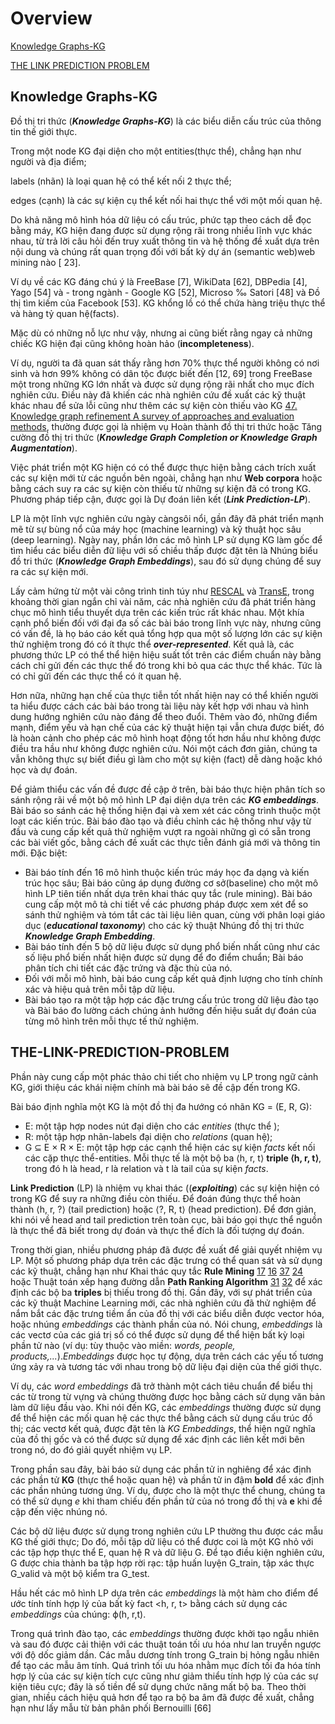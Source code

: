 # Overview
[Knowledge Graphs-KG](#Knowledge-Graphs-KG)

[THE LINK PREDICTION PROBLEM](#THE-LINK-PREDICTION-PROBLEM)
## Knowledge Graphs-KG
Đồ thị tri thức (***Knowledge Graphs-KG***) là các biểu diễn cấu trúc của thông tin thế giới thực.

Trong một node KG đại diện cho một entities(thực thể), chẳng hạn như người và địa điểm;

labels (nhãn) là loại quan hệ có thể kết nối 2 thực thể;

edges (cạnh) là các sự kiện cụ thể kết nối hai thực thể với một mối quan hệ.

Do khả năng mô hình hóa dữ liệu có cấu trúc, phức tạp theo cách dễ đọc bằng máy, KG hiện đang được sử dụng rộng rãi trong nhiều lĩnh vực khác nhau, từ trả lời câu hỏi đến truy xuất thông tin và hệ thống đề xuất dựa trên nội dung và chúng rất quan trọng đối với bất kỳ dự án (semantic web)web mining nào [ 23].

Ví dụ về các KG đáng chú ý là FreeBase [7], WikiData [62], DBPedia [4], Yago [54] và - trong ngành - Google KG [52], Microso ‰ Satori [48] và Đồ thị tìm kiếm của Facebook [53]. KG khổng lồ có thể chứa hàng triệu thực thể và hàng tỷ quan hệ(facts).

Mặc dù có những nỗ lực như vậy, nhưng ai cũng biết rằng ngay cả những chiếc KG hiện đại cũng không hoàn hảo (**incompleteness**). 

Ví dụ, người ta đã quan sát thấy rằng hơn 70% thực thể người không có nơi sinh và hơn 99% không có dân tộc được biết đến [12, 69] trong FreeBase một trong những KG lớn nhất và được sử dụng rộng rãi nhất cho mục đích nghiên cứu. Điều này đã khiến các nhà nghiên cứu đề xuất các kỹ thuật khác nhau để sửa lỗi cũng như thêm các sự kiện còn thiếu vào KG [47. Knowledge graph refinement A survey of approaches and evaluation methods](../paper/47_Knowledge_graph_refinement_A_survey_of_approaches_and_evaluation_methods.pdf), thường được gọi là nhiệm vụ Hoàn thành đồ thị tri thức hoặc Tăng cường đồ thị tri thức (***Knowledge Graph Completion or Knowledge Graph Augmentation***).

Việc phát triển một KG hiện có có thể được thực hiện bằng cách trích xuất các sự kiện mới từ các nguồn bên ngoài, chẳng hạn như **Web corpora** hoặc bằng cách suy ra các sự kiện còn thiếu từ những sự kiện đã có trong KG. Phương pháp tiếp cận, được gọi là Dự đoán liên kết (***Link Prediction-LP***).

LP là một lĩnh vực nghiên cứu ngày càngsôi nổi, gần đây đã phát triển mạnh mẽ từ sự bùng nổ của máy học (machine learning) và kỹ thuật học sâu (deep learning). Ngày nay, phần lớn các mô hình LP sử dụng KG làm gốc để tìm hiểu các biểu diễn đữ liệu với số chiều thấp được đặt tên là Nhúng biểu đồ tri thức (***Knowledge Graph Embeddings***), sau đó sử dụng chúng để suy ra các sự kiện mới.

Lấy cảm hứng từ một vài công trình tinh túy như [RESCAL](../paper/44_A_Three-Way_Model_for_Collective_Learning_on.pdf) và [TransE](../paper/8_Translating_Embeddings_for_Modeling.pdf), trong khoảng thời gian ngắn chỉ vài năm, các nhà nghiên cứu đã phát triển hàng chục mô hình tiểu thuyết dựa trên các kiến ​​trúc rất khác nhau. Một khía cạnh phổ biến đối với đại đa số các bài báo trong lĩnh vực này, nhưng cũng có vấn đề, là họ báo cáo kết quả tổng hợp qua một số lượng lớn các sự kiện thử nghiệm trong đó có ít thực thể ***over-represented***. Kết quả là, các phương thức LP có thể thể hiện hiệu suất tốt trên các điểm chuẩn này bằng cách chỉ gửi đến các thực thể đó trong khi bỏ qua các thực thể khác. Tức là có chỉ gửi đến các thực thể có ít quan hệ. 

Hơn nữa, những hạn chế của thực tiễn tốt nhất hiện nay có thể khiến người ta hiểu được cách các bài báo trong tài liệu này kết hợp với nhau và hình dung hướng nghiên cứu nào đáng để theo đuổi. Thêm vào đó, những điểm mạnh, điểm yếu và hạn chế của các kỹ thuật hiện tại vẫn chưa được biết, đó là hoàn cảnh cho phép các mô hình hoạt động tốt hơn hầu như không được điều tra hầu như không được nghiên cứu. Nói một cách đơn giản, chúng ta vẫn không thực sự biết điều gì làm cho một sự kiện (fact) dễ dàng hoặc khó học và dự đoán.

Để giảm thiểu các vấn đề được đề cập ở trên, bài báo thực hiện phân tích so sánh rộng rãi về một bộ mô hình LP đại diện dựa trên các ***KG embeddings***. Bài báo so sánh các hệ thống hiện đại và xem xét các công trình thuộc một loạt các kiến trúc. Bài báo đào tạo và điều chỉnh các hệ thống như vậy từ đầu và cung cấp kết quả thử nghiệm vượt ra ngoài những gì có sẵn trong các bài viết gốc, bằng cách đề xuất các thực tiễn đánh giá mới và thông tin mới. Đặc biệt:
* Bài báo tính đến 16 mô hình thuộc kiến trúc máy học đa dạng và kiến trúc học sâu; Bài báo cũng áp dụng đường cơ sở(baseline) cho một mô hình LP tiên tiến nhất dựa trên khai thác quy tắc (rule mining). Bài báo cung cấp một mô tả chi tiết về các phương pháp được xem xét để so sánh thử nghiệm và tóm tắt các tài liệu liên quan, cùng với phân loại giáo dục (***educational taxonomy***) cho các kỹ thuật Nhúng đồ thị tri thức ***Knowledge Graph Embedding***.
* Bài báo tính đến 5 bộ dữ liệu được sử dụng phổ biến nhất cũng như các số liệu phổ biến nhất hiện được sử dụng để đo điểm chuẩn; Bài báo phân tích chi tiết các đặc trứng và đặc thù của nó.
* Đối với mỗi mô hình, bài báo cung cấp kết quả định lượng cho tính chính xác và hiệu quả trên mỗi tập dữ liệu.
* Bài báo tạo ra một tập hợp các đặc trưng cấu trúc trong dữ liệu đào tạo và Bài báo đo lường cách chúng ảnh hưởng đến hiệu suất dự đoán của từng mô hình trên mỗi thực tế thử nghiệm.

## THE-LINK-PREDICTION-PROBLEM
Phần này cung cấp một phác thảo chi tiết cho nhiệm vụ LP trong ngữ cảnh KG, giới thiệu các khái niệm chính mà bài báo sẽ đề cập đến trong KG.

Bài báo định nghĩa một KG là một đồ thị đa hướng có nhãn KG = (E, R, G):

* E: một tập hợp nodes nút đại diện cho các *entities* (thực thể );
* R: một tập hợp nhãn-labels đại diện cho *relations* (quan hệ);
* G ⊆ E × R × E: một tập hợp các cạnh thể hiện các sự kiện *facts* kết nối các cặp thực thể-entities. Mỗi thực tế là một bộ ba ⟨h, r, t⟩ **triple ⟨h, r, t⟩**, trong đó h là head, r là relation và t là tail của sự kiện *facts*.

**Link Prediction** (LP) là nhiệm vụ khai thác ((***exploiting***) các sự kiện hiện có trong KG để suy ra những điều còn thiếu. Để đoán đúng thực thể hoàn thành ⟨h, r, ?⟩ (tail prediction) hoặc ⟨?, R, t⟩ (head prediction). Để đơn giản, khi nói về head and tail prediction trên toàn cục, bài báo gọi thực thể nguồn là thực thể đã biết trong dự đoán và thực thể đích là đối tượng dự đoán.

Trong thời gian, nhiều phương pháp đã được đề xuất để giải quyết nhiệm vụ LP. Một số phương pháp dựa trên các đặc trưng có thể quan sát và sử dụng các kỹ thuật, chẳng hạn như Khai thác quy tắc **Rule Mining** [17](../paper/17_AMIE_Association_Rule_Mining_under_Incomplete_Evidence.pdf) [16](../paper/16_Fast_rule_mining_in_ontological_knowledge_bases_with_AMI.pdf) [37](../paper/37_Fine-Grained_Evaluation_of_Ruleand_Embedding-Based_Systems.pdf) [24](../paper/24_Mining_Expressive_Rules_in_Knowledge_Graphs.pdf) hoặc Thuật toán xếp hạng đường dẫn **Path Ranking Algorithm** [31](../paper/31_Relational_retrieval_using_a_combination_of_path-constrained_random_walks.pdf) [32](../paper/32_Random_Walk_Inference_and_Learning_in_A_Large_Scale_Knowledge_Base.pdf) để xác định các bộ ba **triples** bị thiếu trong đồ thị. Gần đây, với sự phát triển của các kỹ thuật Machine Learning mới, các nhà nghiên cứu đã thử nghiệm để nắm bắt các đặc trưng tiềm ẩn của đồ thị với các biểu diễn được vector hóa, hoặc nhúng *embeddings* các thành phần của nó. Nói chung, *embeddings* là các vectơ của các giá trị số có thể được sử dụng để thể hiện bất kỳ loại phần tử nào (ví dụ: tùy thuộc vào miền: *words, people, products,...*).*Embeddings* được học tự động, dựa trên cách các yếu tố tương ứng xảy ra và tương tác với nhau trong bộ dữ liệu đại diện của thế giới thực.

Ví dụ, các *word embeddings* đã trở thành một cách tiêu chuẩn để biểu thị các từ trong từ vựng và chúng thường được học bằng cách sử dụng văn bản làm dữ liệu đầu vào. Khi nói đến KG, các *embeddings* thường được sử dụng để thể hiện các mối quan hệ các thực thể bằng cách sử dụng cấu trúc đồ thị; các vectơ kết quả, được đặt tên là *KG Embeddings*, thể hiện ngữ nghĩa của đồ thị gốc và có thể được sử dụng để xác định các liên kết mới bên trong nó, do đó giải quyết nhiệm vụ LP.

Trong phần sau đây, bài báo sử dụng các phần tử in nghiêng để xác định các phần tử **KG** (thực thể hoặc quan hệ) và phần tử in đậm **bold** để xác định các phần nhúng tương ứng. Ví dụ, được cho là một thực thể chung, chúng ta có thể sử dụng *e* khi tham chiếu đến phần tử của nó trong đồ thị và **e** khi đề cập đến việc nhúng nó.

Các bộ dữ liệu được sử dụng trong nghiên cứu LP thường thu được các mẫu KG thế giới thực; Do đó, mỗi tập dữ liệu có thể được coi là một KG nhỏ với các tập hợp thực thể E, quan hệ R và dữ liệu G. Để tạo điều kiện nghiên cứu, G được chia thành ba tập hợp rời rạc: tập huấn luyện G_train, tập xác thực G_valid và một bộ kiểm tra G_test.

Hầu hết các mô hình LP dựa trên các *embeddings* là một hàm cho điểm để ước tính tính hợp lý của bất kỳ fact <h, r, t> bằng cách sử dụng các *embeddings* của chúng: ϕ(h, r,t).

Trong quá trình đào tạo, các *embeddings* thường được khởi tạo ngẫu nhiên và sau đó được cải thiện với các thuật toán tối ưu hóa như lan truyền ngược với độ dốc giảm dần. Các mẫu dương tính trong G_train bị hỏng ngẫu nhiên để tạo các mẫu âm tính. Quá trình tối ưu hóa nhằm mục đích tối đa hóa tính hợp lý của các sự kiện tích cực cũng như giảm thiểu tính hợp lý của các sự kiện tiêu cực; đây là số tiền để sử dụng chức năng mất bộ ba. Theo thời gian, nhiều cách hiệu quả hơn để tạo ra bộ ba âm đã được đề xuất, chẳng hạn như lấy mẫu từ bản phân phối Bernouilli [66]